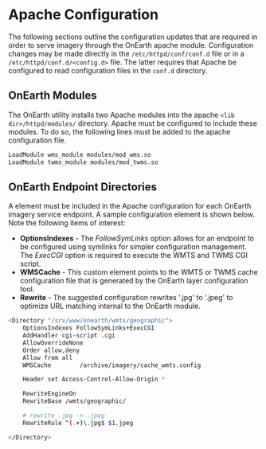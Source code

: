 # Apache Configuration

The following sections outline the configuration updates that are required in order to serve imagery through the OnEarth apache module.  Configuration changes may be made directly in the `/etc/httpd/conf/conf.d` file or in a `/etc/httpd/conf.d/<config.d>` file.  The latter requires that Apache be configured to read configuration files in the `conf.d` directory.

## OnEarth Modules
The OnEarth utility installs two Apache modules into the apache `<lib dir>/httpd/modules/` directory.  Apache must be configured to include these modules.  To do so, the following lines must be added to the apache configuration file.

```bash
LoadModule wms_module modules/mod_wms.so
LoadModule twms_module modules/mod_twms.so
```

## OnEarth Endpoint Directories
A <Directory> element must be included in the Apache configuration for each OnEarth imagery service endpoint.  A sample configuration element is shown below.  Note the following items of interest:

* **OptionsIndexes** - The _FollowSymLinks_ option allows for an endpoint to be configured using symlinks for simpler configuration management.  The _ExecCGI_ option is required to execute the WMTS and TWMS CGI script.
* **WMSCache** - This custom element points to the WMTS or TWMS cache configuration file that is generated by the OnEarth layer configuration tool.
* **Rewrite** - The suggested configuration rewrites '.jpg' to '.jpeg' to optimize URL matching internal to the OnEarth module.

```bash
<Directory "/srv/www/onearth/wmts/geographic">
    OptionsIndexes FollowSymLinks+ExecCGI
    AddHandler cgi-script .cgi
    AllowOverrideNone
    Order allow,deny
    Allow from all
    WMSCache        /archive/imagery/cache_wmts.config

    Header set Access-Control-Allow-Origin *

    RewriteEngineOn
    RewriteBase /wmts/geographic/

    # rewrite .jpg -> .jpeg
    RewriteRule ^(.+)\.jpg$ $1.jpeg

</Directory>
```
